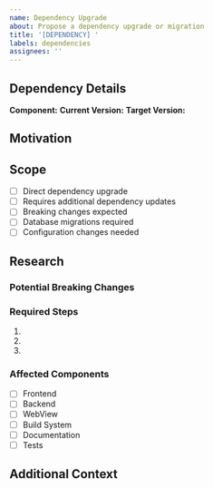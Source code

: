 ```yaml
---
name: Dependency Upgrade
about: Propose a dependency upgrade or migration
title: '[DEPENDENCY] '
labels: dependencies
assignees: ''
---
```


## Dependency Details

**Component:** <!-- e.g., Frontend, Backend, Build System -->
**Current Version:** <!-- e.g., Django 4.2.x, CoffeeScript 1.12.7 -->
**Target Version:** <!-- e.g., Django 5.0.x, TypeScript 5.x -->

## Motivation

<!-- Why should we upgrade? E.g., security fixes, new features, technical debt -->

## Scope

- [ ] Direct dependency upgrade
- [ ] Requires additional dependency updates
- [ ] Breaking changes expected
- [ ] Database migrations required
- [ ] Configuration changes needed

## Research

<!-- What investigation have you done? Links to changelogs, migration guides, etc. -->

### Potential Breaking Changes

<!-- List any known breaking changes -->

### Required Steps

<!-- High-level steps needed for this upgrade -->

1.
2.
3.

### Affected Components

<!-- Which parts of Screenconnect will be affected? -->

- [ ] Frontend
- [ ] Backend
- [ ] WebView
- [ ] Build System
- [ ] Documentation
- [ ] Tests

## Additional Context

<!-- Any other relevant information about this upgrade -->